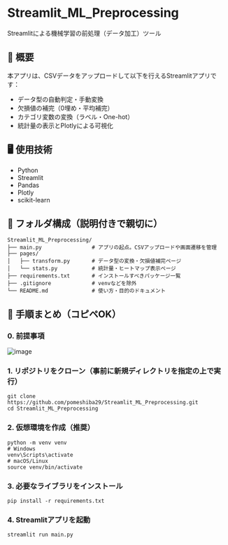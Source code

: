 # Streamlit_ML_Preprocessing
Streamlitによる機械学習の前処理（データ加工）ツール

## 📌 概要
本アプリは、CSVデータをアップロードして以下を行えるStreamlitアプリです：

- データ型の自動判定・手動変換
- 欠損値の補完（0埋め・平均補完）
- カテゴリ変数の変換（ラベル・One-hot）
- 統計量の表示とPlotlyによる可視化

## 🖥️ 使用技術
- Python
- Streamlit
- Pandas
- Plotly
- scikit-learn

## 📁 フォルダ構成（説明付きで親切に）
```
Streamlit_ML_Preprocessing/
├── main.py                # アプリの起点。CSVアップロードや画面遷移を管理
├── pages/
│   ├── transform.py       # データ型の変換・欠損値補完ページ
│   └── stats.py           # 統計量・ヒートマップ表示ページ
├── requirements.txt       # インストールすべきパッケージ一覧
├── .gitignore             # venvなどを除外
└── README.md              # 使い方・目的のドキュメント
```
## 🧭 手順まとめ（コピペOK）
### 0. 前提事項
![image](https://github.com/user-attachments/assets/80f4b807-e7dc-4cdf-a5f8-8b628f8be778)

### 1. リポジトリをクローン（事前に新規ディレクトリを指定の上で実行）
```
git clone https://github.com/pomeshiba29/Streamlit_ML_Preprocessing.git
cd Streamlit_ML_Preprocessing
```
### 2. 仮想環境を作成（推奨）
```
python -m venv venv
# Windows
venv\Scripts\activate
# macOS/Linux
source venv/bin/activate
```
### 3. 必要なライブラリをインストール
```
pip install -r requirements.txt
```
### 4. Streamlitアプリを起動
```
streamlit run main.py
```
